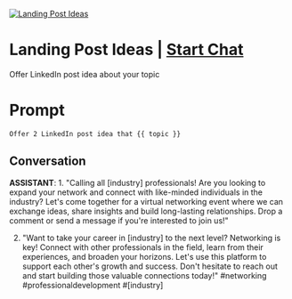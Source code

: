 
[![Landing Post Ideas](https://flow-prompt-covers.s3.us-west-1.amazonaws.com/icon/illustrative/illus_4.png)](https://gptcall.net/chat.html?data=%7B%22contact%22%3A%7B%22id%22%3A%22jy_D7zhk_kPMC0a2leXN8%22%2C%22flow%22%3Atrue%7D%7D)
# Landing Post Ideas | [Start Chat](https://gptcall.net/chat.html?data=%7B%22contact%22%3A%7B%22id%22%3A%22jy_D7zhk_kPMC0a2leXN8%22%2C%22flow%22%3Atrue%7D%7D)
Offer LinkedIn post idea about your topic 

# Prompt

```
Offer 2 LinkedIn post idea that {{ topic }}

```

## Conversation

**ASSISTANT**: 1. "Calling all [industry] professionals! Are you looking to expand your network and connect with like-minded individuals in the industry? Let's come together for a virtual networking event where we can exchange ideas, share insights and build long-lasting relationships. Drop a comment or send a message if you're interested to join us!"



2. "Want to take your career in [industry] to the next level? Networking is key! Connect with other professionals in the field, learn from their experiences, and broaden your horizons. Let's use this platform to support each other's growth and success. Don't hesitate to reach out and start building those valuable connections today!" #networking #professionaldevelopment #[industry]


